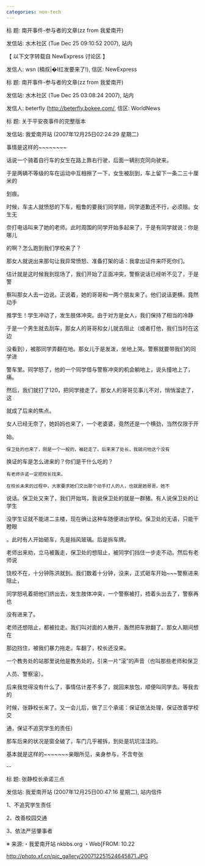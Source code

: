 ```yaml
---
categories: non-tech
---
```

标  题: 南开事件-参与者的文章(zz from 我爱南开)

发信站: 水木社区 (Tue Dec 25 09:10:52 2007), 站内



【 以下文字转载自 NewExpress 讨论区 】

发信人: wsn (楠叔|�I红发要来了!), 信区: NewExpress

标  题: 南开事件-参与者的文章(zz from 我爱南开)

发信站: 水木社区 (Tue Dec 25 03:08:24 2007), 站内



发信人: beterfly (http://beterfly.bokee.com/, 信区: WorldNews

标  题: 关于平安夜事件的完整版本 

发信站: 我爱南开站 (2007年12月25日02:24:29 星期二)



事情是这样的~~~~~~~~ 

话说一个骑着自行车的女生在路上靠右行驶，后面一辆别克同向驶来。 

于是两辆不等级的车在运动中互相擦了一下，女生被刮到，车上留下一条二三十厘米的

划痕。  

时候，车主人就愤怒的下车，粗鲁的要我们同学赔，同学道歉还不行，必须赔。女生无

奈打电话叫来了她的老师。此时周围的同学开始多起来了，于是有同学就说：你是哪儿

的啊？怎么跑到我们学校来了？ 

   那女人就说出来那句让我异常愤怒、准备打架的话：我拿出证件来吓死你们。 

   估计就是这时候我到现场了，我们开始了正面冲突，警察说话已经听不见了，于是警

察叫那女人去一边说。正说着，她的哥哥和一两个朋友来了。他们说话更横，竟然动手

推学生！学生冲动了，发生肢体冲突。由于对方是女人，我们保持了相当的冷静 

   于是一个男生就去刮车，那女人的哥哥和女儿就去阻止（或者打他，我们当时在这边

没看到），被那同学弄翻在地。那女儿于是发泼，坐地上哭。警察就要带我们的同学进

警车里。同学怒了，他的一个同学借与警察冲突的机会躺地上，说头撞地上了，痛。 

   然后，我们就打了120，把同学接走了。那女人的哥哥见事儿不对，悄悄溜走了，这

就成了后来的焦点。 

   女人已经无奈了，她妈妈也来了，一个老婆婆，竟然还是一个横劲，当然仅限于开

始。 

    保卫处的也来了，刚是一个一般的，被赶走了。后来来了处长，我就问他这个没有

换证的车是怎么进来的？你们是干什么吃的？ 

    有老师许诺一定把校长找来。 

    在校长未来的过程中，大家要求她们交出那个动手打人的人，也就是她哥哥。她不

说话。保卫处又来了，我们开始骂，我说保卫处的就是一群猪。有人说保卫处的让学生

没学生证就不能进二主楼，现在确让这种车随便进出学校。保卫处的无语，只能干瞪眼 

。此时有人开始砸车，先是挡风玻璃。后是拆车牌。 



老师出来劝，立马被轰走，保卫处的想阻止，被同学们挡住一步走不动。然后有老师说

饶校不在，十分钟陈洪就到。我们数着十分钟，没来，正式砸车开始~~~警察进来阻止，

同学怒吼着把他们挤出去，发生肢体冲突，一个警察被打，捂着头出去了，警察再也 

没有进来了。 

   老师还想阻止，都被拉走。我们叫对面的人散开，轰然把车掀翻了。那女人期间想在

那边挡住，被我们暴力拖走。车翻了，校长还没来。 

   一个教务处的站那里说他是教务处的，引来一片“滚”的声音（也叫那些老师和保卫

人员、警察滚）。 

   后来我觉得没有什么了，事情估计差不多了，就回来放包，顺便叫同学去。等我去的

时候，张静校长来了。又一会儿后，做了三个承诺：保证依法处理，保证改善学校交

通，保证不追究学生的责任） 

   那车后来的状况是窗全破了，车门几乎被拆，到处是坑坑洼洼的。 

  基本就是这样的~~~~~~~亲眼所见，亲身参与，不含夸张  



--

标  题: 张静校长承诺三点

发信站: 我爱南开站 (2007年12月25日00:47:16 星期二), 站内信件



1、不追究学生责任

2、改善校园交通

3、依法严惩肇事者



※ 来源:・我爱南开站 nkbbs.org ・Web[FROM: 10.22





http://photo.xf.cn/pic_gallery/200712251524645871.JPG



